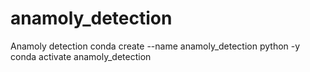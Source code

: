 # anamoly_detection
Anamoly detection
conda create --name anamoly_detection python -y
conda activate anamoly_detection